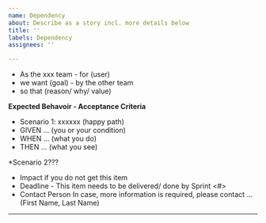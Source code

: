 ```yaml
---
name: Dependency
about: Describe as a story incl. more details below
title: ''
labels: Dependency
assignees: ''

---
```


* As the xxx team - for (user)
* we want (goal) - by the other team 
* so that (reason/ why/ value) 

**Expected Behavoir - Acceptance Criteria**	

* Scenario 1: xxxxxx (happy path)
* GIVEN ... (you or your condition)
* WHEN ... (what you do) 
* THEN ... (what you see) 

*Scenario 2???

* Impact if you do not get this item
* Deadline - This item needs to be delivered/ done by Sprint <#>
* Contact Person In case, more information is required, please contact ... (First Name, Last Name)

----

